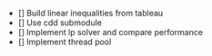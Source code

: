 - [] Build linear inequalities from tableau
- [] Use cdd submodule
- [] Implement lp solver and compare performance
- [] Implement thread pool
